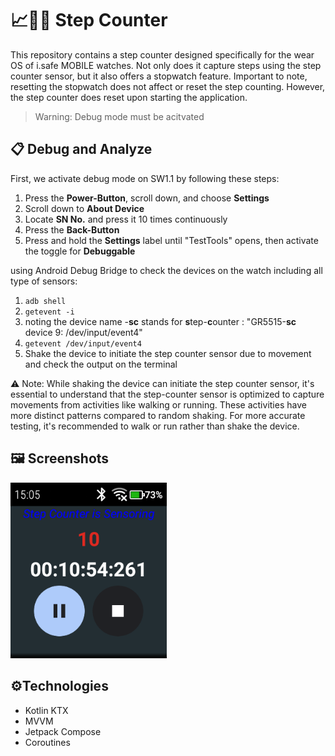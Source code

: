 # 📈🚶‍♂️ Step Counter 

This repository contains a step counter designed specifically for the wear OS of i.safe MOBILE watches.
Not only does it capture steps using the step counter sensor, but it also offers a stopwatch feature.
Important to note, resetting the stopwatch does not affect or reset the step counting. However,
the step counter does reset upon starting the application.

> Warning: Debug mode must be acitvated

## 📋 Debug and Analyze 

First, we activate debug mode on SW1.1 by following these steps:

1. Press the **Power-Button**, scroll down, and choose **Settings**
2. Scroll down to **About Device**
3. Locate **SN No.** and press it 10 times continuously
4. Press the **Back-Button**
5. Press and hold the **Settings** label until "TestTools" opens, then activate the toggle for **Debuggable**
   
using Android Debug Bridge to check the devices on the watch including all type of sensors: 

1. ```adb shell```
2. ```getevent -i```
3. noting the device name -**sc** stands for **s**tep-**c**ounter :
 "GR5515-**sc** device 9: /dev/input/event4"
4. ``` getevent /dev/input/event4 ```
5. Shake the device to initiate the step counter sensor due to movement and check the output on the terminal

⚠️ Note: While shaking the device can initiate the step counter sensor, it's essential to understand that the step-counter sensor is optimized to capture movements from activities like walking or running. These activities have more distinct patterns compared to random shaking. For more accurate testing, it's recommended to walk or run rather than shake the device.

## 🖼️ Screenshots

<img src="/demo/screenshot_10.png" width="250"/> 

## ⚙️Technologies

- Kotlin KTX
- MVVM
- Jetpack Compose 
- Coroutines




  

